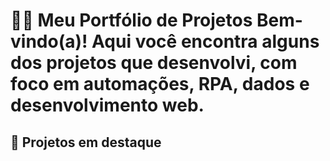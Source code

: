 # 👨‍💻 Meu Portfólio de Projetos  Bem-vindo(a)! Aqui você encontra alguns dos projetos que desenvolvi, com foco em automações, RPA, dados e desenvolvimento web. 
## 🚀 Projetos em destaque
